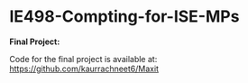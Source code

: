 # IE498-Compting-for-ISE-MPs

**Final Project:**

Code for the final project is available at: https://github.com/kaurrachneet6/Maxit
